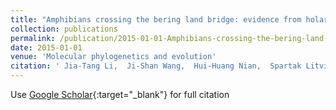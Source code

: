 ```yaml
---
title: "Amphibians crossing the bering land bridge: evidence from holarctic treefrogs (Hyla, Hylidae, Anura)"
collection: publications
permalink: /publication/2015-01-01-Amphibians-crossing-the-bering-land-bridge-evidence-from-holarctic-treefrogs-Hyla-Hylidae-Anura
date: 2015-01-01
venue: 'Molecular phylogenetics and evolution'
citation: ' Jia-Tang Li,  Ji-Shan Wang,  Hui-Huang Nian,  Spartak Litvinchuk,  Jichao Wang,  Yang Li,  Ding-Qi Rao,  Sebastian Klaus, &quot;Amphibians crossing the bering land bridge: evidence from holarctic treefrogs (Hyla, Hylidae, Anura).&quot; Molecular phylogenetics and evolution, 2015.'
---
```

Use [Google Scholar](https://scholar.google.com/scholar?q=Amphibians+crossing+the+bering+land+bridge:+evidence+from+holarctic+treefrogs+(Hyla,+Hylidae,+Anura)){:target="_blank"} for full citation